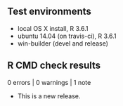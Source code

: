 ## Test environments
*   local OS X install, R 3.6.1
*   ubuntu 14.04 (on travis-ci), R 3.6.1
*   win-builder (devel and release)

## R CMD check results

0 errors | 0 warnings | 1 note

*   This is a new release.